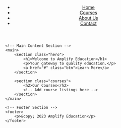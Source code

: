 <!DOCTYPE html>
<html lang="en">
<head>
    <meta charset="UTF-8">
    <meta name="viewport" content="width=device-width, initial-scale=1.0">
    <title>Amplify Education</title>
    <link rel="stylesheet" href="styles.css"> <!-- Link to your CSS file for styling -->
</head>
<body>
    <!-- Header Section -->
    <header>
        <nav>
            <ul>
                <li><a href="#">Home</a></li>
                <li><a href="#">Courses</a></li>
                <li><a href="#">About Us</a></li>
                <li><a href="#">Contact</a></li>
            </ul>
        </nav>
    </header>

    <!-- Main Content Section -->
    <main>
        <section class="hero">
            <h1>Welcome to Amplify Education</h1>
            <p>Your gateway to quality education.</p>
            <a href="#" class="btn">Learn More</a>
        </section>

        <section class="courses">
            <h2>Our Courses</h2>
            <!-- Add course listings here -->
        </section>
    </main>

    <!-- Footer Section -->
    <footer>
        <p>&copy; 2023 Amplify Education</p>
    </footer>
</body>
</html>
